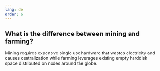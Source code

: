 ```yaml
---
lang: de
order: 6
---
```


What is the difference between mining and farming?
-----------------------

Mining requires expensive single use hardware that wastes electricity and causes centralization while farming leverages existing empty harddisk space distributed on nodes around the globe.
